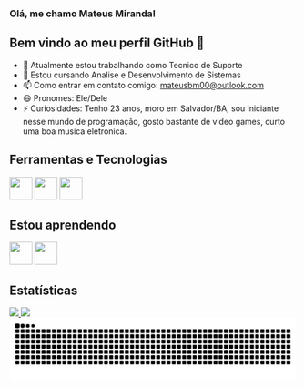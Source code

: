 ### Olá, me chamo Mateus Miranda!
## Bem vindo ao meu perfil GitHub 👋

- 🔭 Atualmente estou trabalhando como Tecnico de Suporte
- 🌱 Estou cursando Analise e Desenvolvimento de Sistemas
- 📫 Como entrar em contato comigo: mateusbm00@outlook.com
- 😄 Pronomes: Ele/Dele
- ⚡ Curiosidades: Tenho 23 anos, moro em Salvador/BA, sou iniciante nesse mundo de programação, gosto bastante de video games, curto uma boa musica eletronica.

## Ferramentas e Tecnologias

<img src="https://cdn.jsdelivr.net/gh/devicons/devicon/icons/html5/html5-original.svg" width="40" height="40" /> <img src="https://cdn.jsdelivr.net/gh/devicons/devicon/icons/css3/css3-original.svg" width="40" height="40" /> <img src="https://cdn.jsdelivr.net/gh/devicons/devicon/icons/linux/linux-original.svg" width="40" height="40" />
          

## Estou aprendendo

<img src="https://cdn.jsdelivr.net/gh/devicons/devicon/icons/javascript/javascript-original.svg" width="40" height="40" /> <img src="https://cdn.jsdelivr.net/gh/devicons/devicon/icons/python/python-original.svg" width="40" height="40" />
          
## Estatísticas

<div>
<a href="https://github.com/mateus-miranda">
<img loading="lazy" height="180em" src="https://github-readme-stats.vercel.app/api/top-langs/?username=mateus-miranda&layout=compact&langs_count=7&theme=dracula"/>
<img loading="lazy" height="180em" src="https://github-readme-stats.vercel.app/api?username=mateus-miranda&show_icons=true&theme=dracula&include_all_commits=true&count_private=true"/>
</div>

<picture>
  <source media="(prefers-color-scheme: dark)" srcset="https://raw.githubusercontent.com/mateus-miranda/mateus-miranda/output/github-contribution-grid-snake-dark.svg">
  <source media="(prefers-color-scheme: light)" srcset="https://raw.githubusercontent.com/mateus-miranda/mateus-miranda/output/github-contribution-grid-snake.svg">
  <img alt="github contribution grid snake animation" src="https://raw.githubusercontent.com/mateus-miranda/mateus-miranda/output/github-contribution-grid-snake.svg">
</picture>
